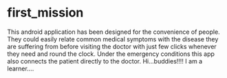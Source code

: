 # first_mission
This android application has been designed for the convenience of people. They could easily relate common medical symptoms with the disease they are suffering from before visiting the doctor with just few clicks whenever they need and round the clock. Under the emergency conditions this app also connects the patient directly to the doctor.
Hi...buddies!!!!
I am a learner....
